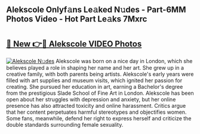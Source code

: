 ## Alekscole Onlyf𝚊ns Le𝚊ked N𝚞des - Part-6MM Photos Video - Hot Part Le𝚊ks 7Mxrc

# <h2><a href="http://ab14100.deff.icu/?id=Alekscole">🔗 New 👉🔴 Alekscole VIDEO Photos</a></h2>

[![Alekscole N𝚞des](https://i.imgur.com/rIISA9y.gif)](http://ab14100.deff.icu/?id=Alekscole)
Alekscole was born on a nice day in London, which she believes played a role in shaping her name and her art. She grew up in a creative family, with both parents being artists. Alekscole's early years were filled with art supplies and museum visits, which ignited her passion for creating. She pursued her education in art, earning a Bachelor's degree from the prestigious Slade School of Fine Art in London. Alekscole has been open about her struggles with depression and anxiety, but her online presence has also attracted toxicity and online harassment. Critics argue that her content perpetuates harmful stereotypes and objectifies women. Some fans, meanwhile, defend her right to express herself and criticize the double standards surrounding female sexuality.
